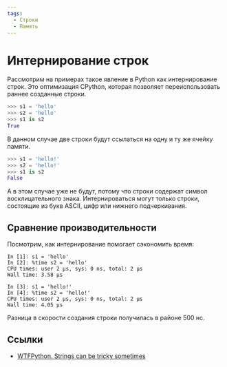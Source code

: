 ```yaml
---
tags:
  - Строки
  - Память
---
```


# Интернирование строк

Рассмотрим на примерах такое явление в Python как интернирование строк. Это оптимизация CPython, которая позволяет переиспользовать раннее созданные строки.

```python
>>> s1 = 'hello'
>>> s2 = 'hello'
>>> s1 is s2
True
```

В данном случае две строки будут ссылаться на одну и ту же ячейку памяти.

```python
>>> s1 = 'hello!'
>>> s2 = 'hello!'
>>> s1 is s2
False
```

А в этом случае уже не будут, потому что строки содержат символ восклицательного знака. Интернироваться могут только строки, состоящие из букв ASCII, цифр или нижнего подчеркивания.

## Сравнение производительности

Посмотрим, как интернирование помогает сэкономить время:

```jupyterpython
In [1]: s1 = 'hello'
In [2]: %time s2 = 'hello'
CPU times: user 2 µs, sys: 0 ns, total: 2 µs
Wall time: 3.58 µs

In [3]: s1 = 'hello!'
In [4]: %time s2 = 'hello!'
CPU times: user 2 µs, sys: 0 ns, total: 2 µs
Wall time: 4.05 µs
```

Разница в скорости создания строки получилась в районе 500 нс.

## Ссылки
- [WTFPython. Strings can be tricky sometimes](https://github.com/satwikkansal/wtfpython#-strings-can-be-tricky-sometimes)
